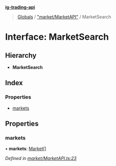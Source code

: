 **[ig-trading-api](../README.md)**

> [Globals](../globals.md) / ["market/MarketAPI"](../modules/_market_marketapi_.md) / MarketSearch

# Interface: MarketSearch

## Hierarchy

* **MarketSearch**

## Index

### Properties

* [markets](_market_marketapi_.marketsearch.md#markets)

## Properties

### markets

•  **markets**: [Market](_market_marketapi_.market.md)[]

*Defined in [market/MarketAPI.ts:23](https://github.com/bennycode/ig-trading-api/blob/609342c/src/market/MarketAPI.ts#L23)*
